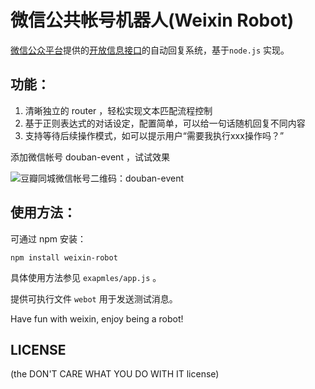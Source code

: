 # 微信公共帐号机器人(Weixin Robot)

[微信公众平台](http://mp.weixin.qq.com/cgi-bin/indexpage?t=wxm-index&lang=zh_CN)提供的[开放信息接口](http://mp.weixin.qq.com/cgi-bin/indexpage?t=wxm-callbackapi-doc&lang=zh_CN)的自动回复系统，基于`node.js` 实现。

## 功能：

1. 清晰独立的 router ，轻松实现文本匹配流程控制
2. 基于正则表达式的对话设定，配置简单，可以给一句话随机回复不同内容
3. 支持等待后续操作模式，如可以提示用户“需要我执行xxx操作吗？”

添加微信帐号 douban-event ，试试效果

![豆瓣同城微信帐号二维码：douban-event](http://i.imgur.com/ijE19.jpg)

## 使用方法：

可通过 npm 安装：

```
npm install weixin-robot
```
具体使用方法参见 `exapmles/app.js` 。

提供可执行文件 `webot` 用于发送测试消息。

Have fun with weixin, enjoy being a robot!

## LICENSE

(the DON'T CARE WHAT YOU DO WITH IT license)
